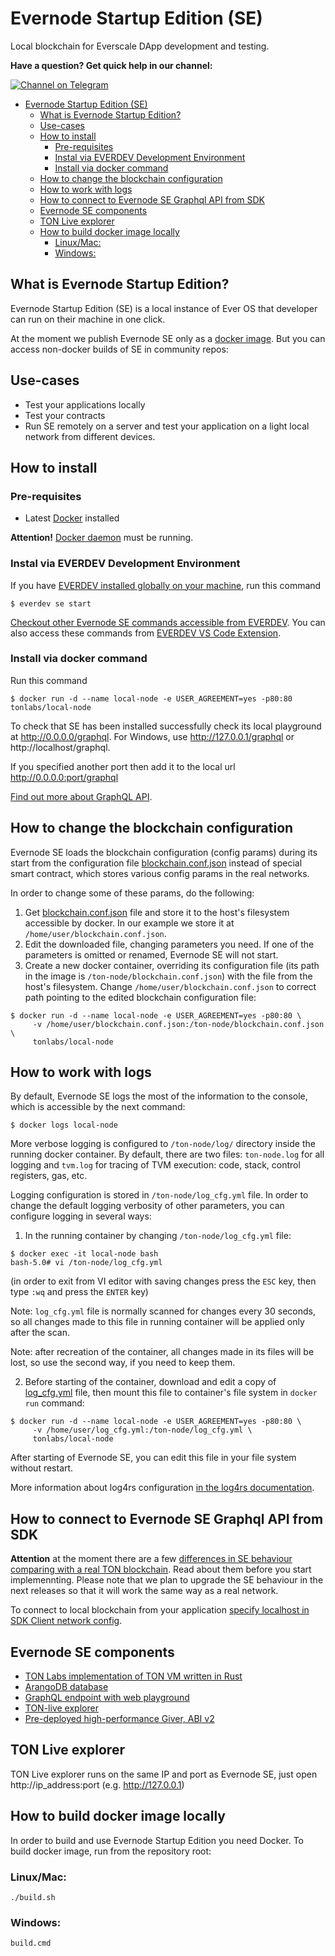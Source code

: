 # Evernode Startup Edition (SE)

Local blockchain for Everscale DApp development and testing.  

**Have a question? Get quick help in our channel:**

[![Channel on Telegram](https://img.shields.io/badge/chat-on%20telegram-9cf.svg)](https://t.me/ton_sdk) 

- [Evernode Startup Edition (SE)](#evernode-startup-edition-se)
  - [What is Evernode Startup Edition?](#what-is-evernode-startup-edition)
  - [Use-cases](#use-cases)
  - [How to install](#how-to-install)
    - [Pre-requisites](#pre-requisites)
    - [Instal via EVERDEV Development Environment](#instal-via-everdev-development-environment)
    - [Install via docker command](#install-via-docker-command)
  - [How to change the blockchain configuration](#how-to-change-the-blockchain-configuration)
  - [How to work with logs](#how-to-work-with-logs)
  - [How to connect to Evernode SE Graphql API from SDK](#how-to-connect-to-evernode-se-graphql-api-from-sdk)
  - [Evernode SE components](#evernode-se-components)
  - [TON Live explorer](#ton-live-explorer)
  - [How to build docker image locally](#how-to-build-docker-image-locally)
    - [Linux/Mac:](#linuxmac)
    - [Windows:](#windows)


## What is Evernode Startup Edition?

Evernode Startup Edition (SE) is a local instance of Ever OS that developer can run on their machine in one click.   

At the moment we publish Evernode SE only as a [docker image](https://hub.docker.com/r/tonlabs/local-node). 
But you can access non-docker builds of SE in community repos:


## Use-cases

- Test your applications locally
- Test your contracts
- Run SE remotely on a server and test your application on a light local network from different devices.


## How to install

### Pre-requisites

- Latest [Docker](https://www.docker.com/get-started) installed

**Attention!** [Docker daemon](https://www.docker.com/get-started) must be running. 

### Instal via EVERDEV Development Environment

If you have [EVERDEV installed globally on your machine](https://github.com/tonlabs/everdev), run this command

```commandline
$ everdev se start
```
[Checkout other Evernode SE commands accessible from EVERDEV](https://docs.ton.dev/86757ecb2/p/54722f-tonos-se). 
You can also access these commands from [EVERDEV VS Code Extension](https://github.com/tonlabs/tondev-vscode).


### Install via docker command

Run this command 

```commandline
$ docker run -d --name local-node -e USER_AGREEMENT=yes -p80:80 tonlabs/local-node
```

To check that SE has been installed successfully check its local playground at http://0.0.0.0/graphql. 
For Windows, use http://127.0.0.1/graphql or http://localhost/graphql. 

If you specified another port then add it to the local url http://0.0.0.0:port/graphql

[Find out more about GraphQL API](https://docs.ton.dev/86757ecb2/p/793337-graphql-api). 

## How to change the blockchain configuration

Evernode SE loads the blockchain configuration (config params) during its start from the configuration file 
[blockchain.conf.json](docker/ton-node/blockchain.conf.json) instead of special smart contract, which stores 
various config params in the real networks.

In order to change some of these params, do the following:
1. Get [blockchain.conf.json](docker/ton-node/blockchain.conf.json) file and store it to the host's filesystem 
   accessible by docker. In our example we store it at `/home/user/blockchain.conf.json`.
2. Edit the downloaded file, changing parameters you need. If one of the parameters is omitted or renamed, Evernode SE will not start.
3. Create a new docker container, overriding its configuration file 
   (its path in the image is `/ton-node/blockchain.conf.json`) with the file from the host's filesystem. 
   Change `/home/user/blockchain.conf.json` to correct path pointing to the edited blockchain configuration file:
```commandline
$ docker run -d --name local-node -e USER_AGREEMENT=yes -p80:80 \
     -v /home/user/blockchain.conf.json:/ton-node/blockchain.conf.json \
     tonlabs/local-node
```

## How to work with logs

By default, Evernode SE logs the most of the information to the console, which is accessible by the next command:
```commandline
$ docker logs local-node
```

More verbose logging is configured to `/ton-node/log/` directory inside the running docker container. 
By default, there are two files: `ton-node.log` for all logging and `tvm.log` for tracing of TVM execution: 
code, stack, control registers, gas, etc.

Logging configuration is stored in `/ton-node/log_cfg.yml` file. In order to change the default logging verbosity of 
other parameters, you can configure logging in several ways:
1. In the running container by changing `/ton-node/log_cfg.yml` file:

```commandline
$ docker exec -it local-node bash
bash-5.0# vi /ton-node/log_cfg.yml
```
(in order to exit from VI editor with saving changes press the `ESC` key, then type `:wq` and press the `ENTER` key)

Note: `log_cfg.yml` file is normally scanned for changes every 30 seconds, so all changes made to this file in running 
      container will be applied only after the scan.

Note: after recreation of the container, all changes made in its files will be lost, so use the second way, if you need 
      to keep them. 

2. Before starting of the container, download and edit a copy of [log_cfg.yml](./docker/ton-node/log_cfg.yml) file, then 
   mount this file to container's file system in `docker run` command:
```commandline
$ docker run -d --name local-node -e USER_AGREEMENT=yes -p80:80 \
     -v /home/user/log_cfg.yml:/ton-node/log_cfg.yml \
     tonlabs/local-node
```
After starting of Evernode SE, you can edit this file in your file system without restart.

More information about log4rs configuration [in the log4rs documentation](https://docs.rs/log4rs/1.0.0/log4rs/).


## How to connect to Evernode SE Graphql API from SDK

**Attention** at the moment there are a few [differences in SE behaviour comparing with a real TON blockchain](https://docs.ton.dev/86757ecb2/p/683279-difference-in-behaviour). Read about them before you start implemennting. Please note that we plan to upgrade the SE behaviour in the next releases so that it will work the same way as a real network.  

To connect to local blockchain from your application [specify localhost in SDK Client network config](https://docs.ton.dev/86757ecb2/p/5328db-tonclient).


## Evernode SE components

* [TON Labs implementation of TON VM written in Rust](https://github.com/tonlabs/ton-labs-vm)
* [ArangoDB database](https://www.arangodb.com/)
* [GraphQL endpoint with web playground](https://docs.ton.dev/86757ecb2/p/793337-graphql-api)
* [TON-live explorer](https://ton.live)
* [Pre-deployed high-performance Giver, ABI v2](contracts)


## TON Live explorer

TON Live explorer runs on the same IP and port as Evernode SE, just open http://ip_address:port (e.g. http://127.0.0.1)


## How to build docker image locally

In order to build and use Evernode Startup Edition you need Docker.
To build docker image, run from the repository root:


### Linux/Mac:

```commandline
./build.sh
```

### Windows:

```commandline
build.cmd
```
